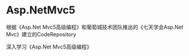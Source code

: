 # Asp.NetMvc5
 根据《Asp.Net Mvc5高级编程》和葡萄城技术团队推出的《七天学会Asp.Net Mvc》建立的CodeRepository



深入学习《Asp.Net Mvc5高级编程》

